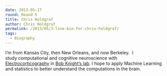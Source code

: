 ```yaml
---
date: 2013-05-17
round: Round 5
title: Chris Holdgraf
author: Chris Holdgraf
permalink: /2013/05/3-line-bio-for-chris-holdgraf/
tags:
  - Biography
---
```

I&#8217;m from Kansas City, then New Orleans, and now Berkeley.  I study computational and cognitive neuroscience with [Electrocorticography][1] in [Bob Knight&#8217;s lab][2]. I hope to apply Machine Learning and statistics to better understand the computations in the brain.

 [1]: http://en.wikipedia.org/wiki/Electrocorticography
 [2]: http://knightlab.berkeley.edu/
